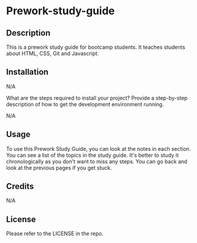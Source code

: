 # Prework-study-guide



## Description

This is a prework study guide for bootcamp students. It teaches students about HTML, CSS, Git and Javascript.



## Installation

N/A

What are the steps required to install your project? Provide a step-by-step description of how to get the development environment running.

N/A


## Usage

To use this Prework Study Guide, you can look at the notes in each section. You can see a list of the topics in the study guide. It's better to study it chronologically as you don't want to miss any steps. You can go back and look at the previous pages if you get stuck. 



## Credits

N/A

## License


Please refer to the LICENSE in the repo.




